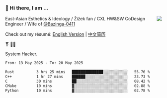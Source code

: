 ### 👋 Hi there, I am ...

<img align="right" src="https://github-readme-stats.vercel.app/api?username=vickiegpt&show_icons=true&icon_color=0366d6&bg_color=ffffff&hide_title=true" />

East-Asian Esthetics & Ideology / Žižek fan / CXL HW&SW CoDesign Engineer / Wife of [@Bazinga-0411](https://bazinga-0411.github.io/)

Check out my résumé: [English Version](http://asplos.dev/) | [中文简历](http://asplos.dev/CN.html)

⚧️ 
🏳️‍⚧️ 

System Hacker.


<!--START_SECTION:waka-->

```txt
From: 13 May 2025 - To: 20 May 2025

Rust          3 hrs 25 mins   ██████████████░░░░░░░░░░░   55.76 %
C++           1 hr 27 mins    ██████░░░░░░░░░░░░░░░░░░░   23.73 %
C             30 mins         ██░░░░░░░░░░░░░░░░░░░░░░░   08.42 %
CMake         10 mins         ▓░░░░░░░░░░░░░░░░░░░░░░░░   02.88 %
Python        10 mins         ▓░░░░░░░░░░░░░░░░░░░░░░░░   02.78 %
```

<!--END_SECTION:waka-->
